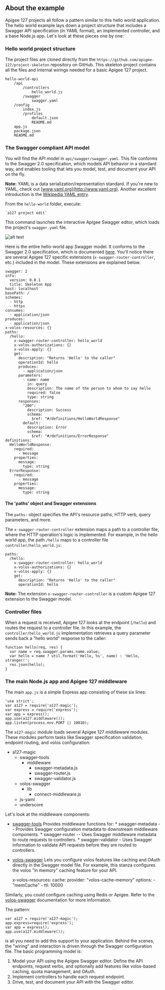 ## About the example

Apigee 127 projects all follow a pattern similar to this hello world application. The hello world example lays down a project structure that includes a Swagger API specification (in YAML format), an implemented controller, and a base Node.js app. Let's look at these pieces one by one:

### Hello world project structure

The project files are cloned directly from the `https://github.com/apigee-127/project-skeleton` repository on GitHub. This skeleton project contains all the files and internal wirings needed for a basic Apigee 127 project. 


    hello-world-api
        /api
            /controllers
                hello_world.js
            /swagger
                swagger.yaml
        /config
            index.js
            /profiles
                default.json
                README.md
        app.js
        package.json
        README.md
     


### The Swagger compliant API model

You will find the API model in `api/swagger/swagger.yaml`. This file conforms to the Swagger 2.0 specification, which models API behavior in a standard way, and enables tooling that lets you model, test, and document your API on the fly. 

**Note:** YAML is a data serialization/representation standard. If you're new to YAML, check out [www.yaml.org](http://www.yaml.org). Another excellent introduction is the [Wikipedia YAML entry](http://en.wikipedia.org/wiki/YAML).

From the `hello-world` folder, execute:

    `a127 project edit`

This command launches the interactive Apigee Swagger editor, which loads the project's `swagger.yaml` file. 

![alt text](https://raw.githubusercontent.com/WWitman/docs/master/a127/images/swagger-editor.png)

Here is the entire hello-world app Swagger model. It conforms to the Swagger 2.0 specification, which is documented [here](https://github.com/reverb/swagger-spec/blob/master/versions/2.0.md). You'll notice there are several Apigee 127 specific extensions (`x-swagger-router-controller`, etc.) included in the model. These extensions are explained below. 

    swagger: 2
    info:
      version: 0.0.1
      title: Skeleton App
    host: localhost
    basePath: /
    schemes:
      - http
      - https
    consumes:
      - application/json
    produces:
      - application/json
    x-volos-resources: {}
    paths:
      /hello:
        x-swagger-router-controller: hello_world
        x-volos-authorizations: {}
        x-volos-apply: {}
        get:
          description: "Returns 'Hello' to the caller"
          operationId: hello
          produces:
            - application/json
          parameters:
            - name: name
              in: query
              description: The name of the person to whom to say hello
              required: false
              type: string
          responses:
            "200":
              description: Success
              schema:
                $ref: "#/definitions/HelloWorldResponse"
            default:
              description: Error
              schema:
                $ref: "#/definitions/ErrorResponse"
    definitions:
      HelloWorldResponse:
        required:
          - message
        properties:
          message:
            type: string
      ErrorResponse:
        required:
          - message
        properties:
          message:
            type: string


#### The 'paths' object and Swagger extensions

The `paths:`  object specifies the API's resource paths, HTTP verb, query parameters, and more. 

The `x-swagger-router-controller` extension maps a path to a controller file, where the HTTP operation's logic is implemented. For example, in the hello world app, the path `/hello` maps to a controller file `controller/hello_world.js`:

    
    paths:
      /hello:
        x-swagger-router-controller: hello_world
        x-volos-authorizations: {}
        x-volos-apply: {}
        get:
          description: "Returns 'Hello' to the caller"
          operationId: hello
    

**Note:** The extension `x-swagger-router-controller` is a custom Apigee 127 extension to the Swagger model. 

### Controller files

When a request is received, Apigee 127 looks at the endpoint (`/hello`) and routes the request to a controller file. In this example, the `controller/hello_world.js` implementation retrieves a query parameter sends back a "hello world" response to the caller:

    
    function hello(req, res) {
      var name = req.swagger.params.name.value;
      var hello = name ? util.format('Hello, %s', name) : 'Hello, stranger!';
      res.json(hello);
    }
  

### The main Node.js app and Apigee 127 middleware

The main `app.js` is a simple Express app consisting of these six lines:

    'use strict';
    var a127 = require('a127-magic');
    var express = require('express');
    var app = express();
    app.use(a127.middleware());
    app.listen(process.env.PORT || 10010);

The `a127-magic` module loads several Apigee 127 middleware modules. These modules perform tasks like Swagger specification validation, endpoint routing, and volos configuration:

   * a127-magic
      * swagger-tools
         * middleware
            * swagger-metadata.js
            * swagger-router.js
            * swagger-validator.js
      * volos-swagger
         * lib
            * connect-middleware.js
      * js-yaml
      * underscore

Let's look at the middleware components:

* [swagger-tools](https://www.npmjs.org/package/swagger-tools) 
Provides middleware functions for:
      * swagger-metadata -- Provides Swagger configuration metadata to downstream middleware components. 
      * swagger-router -- Uses Swagger middleware metadata to route requests to controllers. 
      * swagger-validator - Uses Swagger information to validate API requests before they are routed to controllers. 

* [volos-swagger](https://github.com/apigee-127/volos/tree/master/swagger)
Lets you configure volos features like caching and OAuth directly in the Swagger model file. For example, this stanza configures the volos "in memory" caching feature for your API. 

    x-volos-resources:
      cache:
      provider: "volos-cache-memory"
      options:
          - "memCache"
          - ttl: 10000

Similarly, you could configure caching using Redis or Apigee. Refer to the [volos-swagger](https://github.com/apigee-127/volos/tree/master/swagger) documentation for more information. 

The pattern:

    var a127 = require('a127-magic');
    app.express=require('express');
    var app = express();
    app.use(a127.middleware());

is all you need to add this support to your application. Behind the scenes, the "wiring" and interaction is driven through the Swagger configuration file. The basic programming model is:

1. Model your API using the Apigee Swagger editor. Define the API endpoints, request verbs, and optionally add features like volos-based caching, quota management, and OAuth. 
2. Implement controllers to handle each request endpoint. 
3. Drive, test, and document your API with the Swagger editor. 